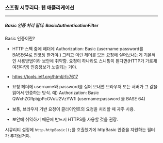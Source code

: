 <h3>스프링 시큐리티: 웹 애플리케이션</h3>
<hr/>
<h5>Basic 인증 처리 필터: BasicAuthenticationFilter</h5>

Basic 인증이란?

- HTTP 스펙 중에 헤더에 Authorization: Basic (username:password를 BASE64로 인코딩 한거야.) 그리고 이런 헤더를 모든 요청에 실어보내는게 기본적인 사용방법이라 보안에 취약함. 요청이 하나라도 스니핑이 된다면(HTTP가 가로채여진다면) 인증정보가 노출되는 거야.

- https://tools.ietf.org/html/rfc7617
- 요청 헤더에 username와 password를 실어 보내면 브라우저 또는 서버가 그 값을 읽어서 인증하는 방식. 예) Authorization: Basic QWxhZGRpbjpPcGVuU2VzYW1l (username:password 을 BASE 64)
- 보통, 브라우저 기반 요청이 클라이언트의 요청을 처리할 때 자주 사용.
- 보안에 취약하기 때문에 반드시 HTTPS를 사용할 것을 권장.

시큐리티 설정에 `http.httpBasic();`를 호출했기에 httpBasic 인증을 지원하는 필터가 추가된거야.

